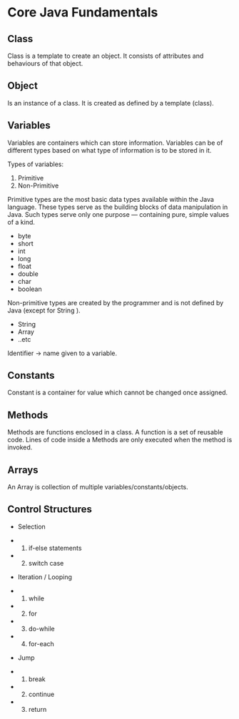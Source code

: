 # Core Java Fundamentals

## Class
Class is a template to create an object. It consists of attributes and behaviours of that object.

## Object
Is an instance of a class. It is created as defined by a template (class).

## Variables
Variables are containers which can store information.
Variables can be of different types based on what type of information is to be stored in it.

Types of variables:
1. Primitive
2. Non-Primitive

Primitive types are the most basic data types available within the Java language. These types serve as the building blocks of data manipulation in Java. Such types serve only one purpose — containing pure, simple values of a kind.
 - byte
 - short
 - int
 - long
 - float
 - double
 - char
 - boolean

Non-primitive types are created by the programmer and is not defined by Java (except for String ).
 - String
 - Array
 - ..etc

Identifier -> name given to a variable.

## Constants
Constant is a container for value which cannot be changed once assigned.

## Methods
Methods are functions enclosed in a class. A function is a set of reusable code.
Lines of code inside a Methods are only executed when the method is invoked.


## Arrays
An Array is collection of multiple variables/constants/objects.


## Control Structures

- Selection
- 1. if-else statements
- 2. switch case

- Iteration / Looping
- 1. while
- 2. for
- 3. do-while
- 4. for-each

- Jump
- 1. break
- 2. continue
- 3. return
